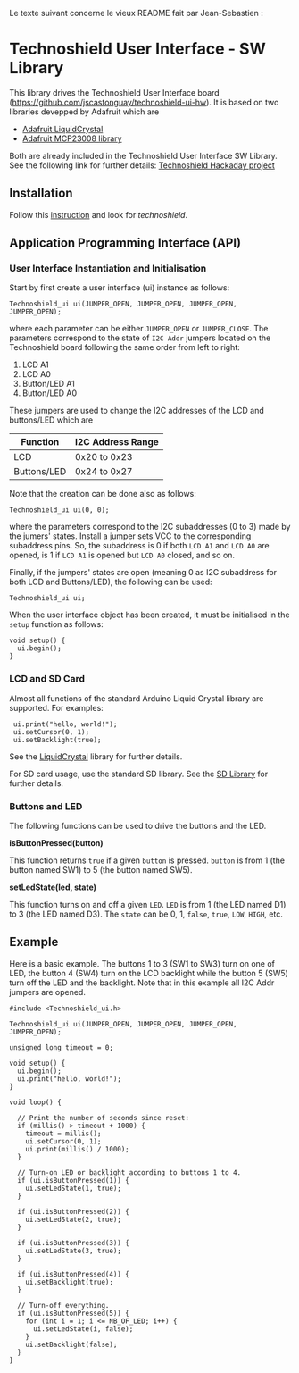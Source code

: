 
Le texte suivant concerne le vieux README fait par Jean-Sebastien :

# Technoshield User Interface - SW Library

This library drives the Technoshield User Interface board (https://github.com/jscastonguay/technoshield-ui-hw).
It is based on two libraries devepped by Adafruit which are

- [Adafruit LiquidCrystal](https://github.com/adafruit/Adafruit_LiquidCrystal)
- [Adafruit MCP23008 library](https://github.com/adafruit/Adafruit-MCP23008-library)

Both are already included in the Technoshield User Interface SW Library.
See the following link for further details: [Technoshield Hackaday project](https://hackaday.io/project/21892-technoshield-user-interface)

## Installation

Follow this [instruction](https://www.arduino.cc/en/guide/libraries) and look for *technoshield*.

## Application Programming Interface (API)

### User Interface Instantiation and Initialisation

Start by first create a user interface (ui) instance as follows:

```Arduino
Technoshield_ui ui(JUMPER_OPEN, JUMPER_OPEN, JUMPER_OPEN, JUMPER_OPEN);
```

where each parameter can be either `JUMPER_OPEN` or `JUMPER_CLOSE`. The parameters correspond to the state of `I2C Addr` jumpers located on the Technoshield board following the same order from left to right:

1. LCD A1
2. LCD A0
3. Button/LED A1
4. Button/LED A0

These jumpers are used to change the I2C addresses of the LCD and buttons/LED which are

| __Function__    | __I2C Address Range__ |
|-------------    |-------------------    |
| LCD             | 0x20 to 0x23          |
| Buttons/LED     | 0x24 to 0x27          |

Note that the creation can be done also as follows:
```Arduino
Technoshield_ui ui(0, 0);
```

where the parameters correspond to the I2C subaddresses (0 to 3) made by the jumers' states. Install a jumper sets VCC to the corresponding subaddress pins. So, the subaddress is 0 if both `LCD A1` and `LCD A0` are opened, is 1 if `LCD A1` is opened but `LCD A0` closed, and so on.

Finally, if the jumpers' states are open (meaning 0 as I2C subaddress for both LCD and Buttons/LED), the following can be used:

```Arduino
Technoshield_ui ui;
```

When the user interface object has been created, it must be initialised in the `setup` function as follows:

```Arduino
void setup() {
  ui.begin();
}
```

### LCD and SD Card

Almost all functions of the standard Arduino Liquid Crystal library are supported. For examples:

```Arduino
 ui.print("hello, world!");
 ui.setCursor(0, 1);
 ui.setBacklight(true);
```

See the [LiquidCrystal](https://www.arduino.cc/en/Reference/LiquidCrystal) library for further details.

For SD card usage, use the standard SD library.
See the [SD Library](https://www.arduino.cc/en/reference/SD) for further details.

### Buttons and LED

The following functions can be used to drive the buttons and the LED.

__isButtonPressed(button)__

This function returns `true` if a given `button` is pressed. `button` is from 1 (the button named SW1) to 5 (the button named SW5).

__setLedState(led, state)__

This function turns on and off a given `LED`. `LED` is from 1 (the LED named D1) to 3 (the LED named D3). The `state` can be 0, 1, `false`, `true`, `LOW`, `HIGH`, etc.

## Example

Here is a basic example. The buttons 1 to 3 (SW1 to SW3) turn on one of LED, the button 4 (SW4) turn on the LCD backlight while the button 5 (SW5) turn off the LED and the backlight. Note that in this example all I2C Addr jumpers are opened.

```Arduino
#include <Technoshield_ui.h>

Technoshield_ui ui(JUMPER_OPEN, JUMPER_OPEN, JUMPER_OPEN, JUMPER_OPEN);

unsigned long timeout = 0;

void setup() {
  ui.begin();
  ui.print("hello, world!");
}

void loop() {

  // Print the number of seconds since reset:
  if (millis() > timeout + 1000) {
    timeout = millis();
    ui.setCursor(0, 1);
    ui.print(millis() / 1000);
  }

  // Turn-on LED or backlight according to buttons 1 to 4.
  if (ui.isButtonPressed(1)) {
    ui.setLedState(1, true);
  }

  if (ui.isButtonPressed(2)) {
    ui.setLedState(2, true);
  }

  if (ui.isButtonPressed(3)) {
    ui.setLedState(3, true);
  }

  if (ui.isButtonPressed(4)) {
    ui.setBacklight(true);
  }

  // Turn-off everything.
  if (ui.isButtonPressed(5)) {
    for (int i = 1; i <= NB_OF_LED; i++) {
      ui.setLedState(i, false);
    }
    ui.setBacklight(false);
  }
}
```
